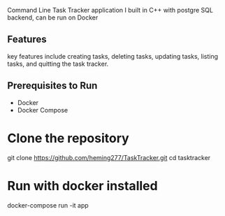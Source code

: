 Command Line Task Tracker application I built in C++ with postgre SQL backend, can be run on Docker

## Features
key features include creating tasks, deleting tasks, updating tasks, listing tasks, and quitting the task tracker. 

## Prerequisites to Run 
- Docker
- Docker Compose

# Clone the repository
git clone https://github.com/heming277/TaskTracker.git
cd tasktracker

# Run with docker installed
docker-compose run -it app   

